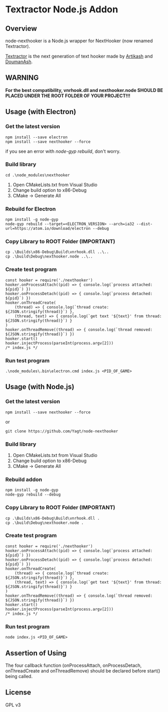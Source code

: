 # Textractor Node.js Addon

## Overview

node-nexthooker is a Node.js wrapper for NextHooker (now renamed Textractor).

[Textractor](https://github.com/Artikash/Textractor) is the next generation of text hooker made by [Artikash](https://github.com/Artikash/) and [DoumanAsh](https://github.com/DoumanAsh/).

## **WARNING**

**For the best compatibility, vnrhook.dll and nexthooker.node SHOULD BE PLACED UNDER THE ROOT FOLDER OF YOUR PROJECT!!!**

## Usage (with Electron)

### Get the latest version

    npm install --save electron
    npm install --save nexthooker --force

if you see an error with _node-gyp rebuild_, don't worry.

### Build library

    cd .\node_modules\nexthooker

1. Open CMakeLists.txt from Visual Studio
2. Change build option to x86-Debug
3. CMake -> Generate All

### Rebuild for Electron

    npm install -g node-gyp
    node-gyp rebuild --target=<ELECTRON_VERSION> --arch=ia32 --dist-url=https://atom.io/download/electron --debug

### Copy Library to ROOT Folder (IMPORTANT)

    cp .\Builds\x86-Debug\Build\vnrhook.dll ..\..
    cp .\build\Debug\nexthooker.node ..\..

### Create test program

    const hooker = require('./nexthooker')
    hooker.onProcessAttach((pid) => { console.log(`process attached: ${pid}`) })
    hooker.onProcessDetach((pid) => { console.log(`process detached: ${pid}`) })
    hooker.onThreadCreate(
        (thread) => { console.log(`thread create: ${JSON.stringify(thread)}`) },
        (thread, text) => { console.log(`get text '${text}' from thread: ${JSON.stringify(thread)}`) }
    )
    hooker.onThreadRemove((thread) => { console.log(`thread removed: ${JSON.stringify(thread)}`) })
    hooker.start()
    hooker.injectProcess(parseInt(process.argv[2]))
    /* index.js */

### Run test program

    .\node_modules\.bin\electron.cmd index.js <PID_OF_GAME>

## Usage (with Node.js)

### Get the latest version

    npm install --save nexthooker --force

or

    git clone https://github.com/Yagt/node-nexthooker

### Build library

1. Open CMakeLists.txt from Visual Studio
2. Change build option to x86-Debug
3. CMake -> Generate All

### Rebuild addon

    npm install -g node-gyp
    node-gyp rebuild --debug

### Copy Library to ROOT Folder (IMPORTANT)

    cp .\Builds\x86-Debug\Build\vnrhook.dll .
    cp .\build\Debug\nexthooker.node .

### Create test program

    const hooker = require('./nexthooker')
    hooker.onProcessAttach((pid) => { console.log(`process attached: ${pid}`) })
    hooker.onProcessDetach((pid) => { console.log(`process detached: ${pid}`) })
    hooker.onThreadCreate(
        (thread) => { console.log(`thread create: ${JSON.stringify(thread)}`) },
        (thread, text) => { console.log(`get text '${text}' from thread: ${JSON.stringify(thread)}`) }
    )
    hooker.onThreadRemove((thread) => { console.log(`thread removed: ${JSON.stringify(thread)}`) })
    hooker.start()
    hooker.injectProcess(parseInt(process.argv[2]))
    /* index.js */

### Run test program

    node index.js <PID_OF_GAME>

## Assertion of Using

The four callback function (onProcessAttach, onProcessDetach, onThreadCreate and onThreadRemove) should be declared before start() being called.

## License

GPL v3

